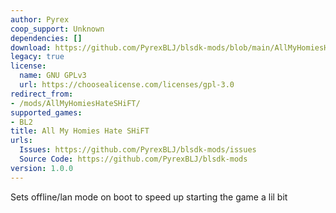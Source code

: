 ```yaml
---
author: Pyrex
coop_support: Unknown
dependencies: []
download: https://github.com/PyrexBLJ/blsdk-mods/blob/main/AllMyHomiesHateSHiFT/AllMyHomiesHateSHiFT.zip
legacy: true
license:
  name: GNU GPLv3
  url: https://choosealicense.com/licenses/gpl-3.0
redirect_from:
- /mods/AllMyHomiesHateSHiFT/
supported_games:
- BL2
title: All My Homies Hate SHiFT
urls:
  Issues: https://github.com/PyrexBLJ/blsdk-mods/issues
  Source Code: https://github.com/PyrexBLJ/blsdk-mods
version: 1.0.0
---
```

Sets offline/lan mode on boot to speed up starting the game a lil bit